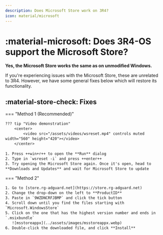 ```yaml
---
description: Does Microsoft Store work on 3R4?
icon: material/microsoft
---
```


# :material-microsoft: Does 3R4-OS support the Microsoft Store?

**Yes, the Microsoft Store works the same as on unmodified Windows.**

If you're experiencing issues with the Microsoft Store, these are unrelated to 3R4. However, we have some general fixes below which will restore its functionality.

## :material-store-check: Fixes

=== "Method 1 (Recommended)"

    ??? tip "Video demonstration"
        <center>
            <video src="/assets/videos/wsreset.mp4" controls muted width="560" height="420"></video>
        </center>

    1. Press ++win+r++ to open the **Run** dialog
    2. Type in `wsreset -i` and press ++enter++
    3. Try opening the Microsoft Store again. Once it's open, head to **Downloads and Updates** and wait for Microsoft Store to update

=== "Method 2"

    1. Go to [store.rg-adguard.net](https://store.rg-adguard.net)
    2. Change the drop-down on the left to **ProductID**
    3. Paste in `9WZDNCRFJBMP` and click the tick button
    4. Scroll down until you find the files starting with `Microsoft.WindowsStore`
    5. Click on the one that has the highest version number and ends in `.msixbundle`
       ![msstoreappx](../assets/images/msstoreappx.webp)
    6. Double-click the downloaded file, and click **Install**
